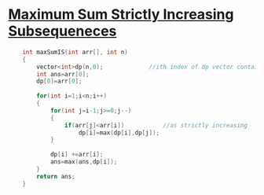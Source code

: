 <h1><a href="https://practice.geeksforgeeks.org/problems/maximum-sum-increasing-subsequence4749/1"> Maximum Sum Strictly Increasing Subsequeneces</a></h1>

```cpp
	int maxSumIS(int arr[], int n)  
	{  
	    vector<int>dp(n,0);             //ith index of dp vector contain the max sum in increasing sub
	    int ans=arr[0];
	    dp[0]=arr[0];
	    
	    for(int i=1;i<n;i++)
	    {
	        for(int j=i-1;j>=0;j--)
	        {
	            if(arr[j]<arr[i])           //as strictly increasing
	                dp[i]=max(dp[i],dp[j]);
	        }
	        
	        dp[i] +=arr[i];
	        ans=max(ans,dp[i]);
	    }
	    return ans;
	}  
```